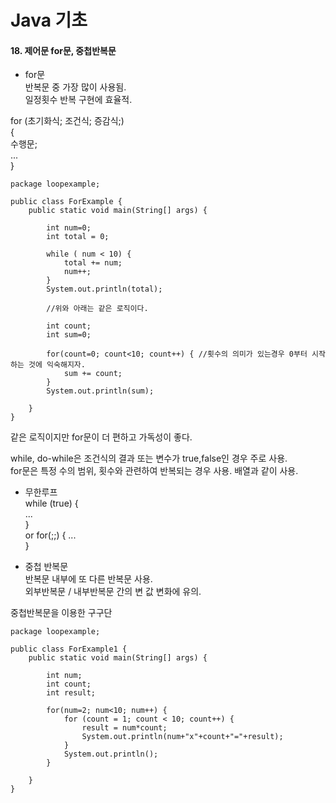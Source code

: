 # Java 기초

#### 18. 제어문 for문, 중첩반복문

* for문  
반복문 중 가장 많이 사용됨.    
일정횟수 반복 구현에 효율적.    

for (초기화식; 조건식; 증감식;)   
{   
    수행문;   
    ...     
}   

```
package loopexample;

public class ForExample {
    public static void main(String[] args) {

        int num=0;
        int total = 0;

        while ( num < 10) {
            total += num;
            num++;
        }
        System.out.println(total);
        
        //위와 아래는 같은 로직이다.        

        int count;
        int sum=0;

        for(count=0; count<10; count++) { //횟수의 의미가 있는경우 0부터 시작하는 것에 익숙해지자.
            sum += count;
        }
        System.out.println(sum);

    }
}
```

같은 로직이지만 for문이 더 편하고 가독성이 좋다.   

while, do-while은 조건식의 결과 또는 변수가 true,false인 경우 주로 사용.   
for문은 특정 수의 범위, 횟수와 관련하여 반복되는 경우 사용. 배열과 같이 사용.     

* 무한루프  
while (true) {  
...     
}   
or
for(;;) {
...     
}   

* 중첩 반복문    
반복문 내부에 또 다른 반복문 사용.    
외부반복문 / 내부반복문 간의 변 값 변화에 유의.    

중첩반복문을 이용한 구구단
```
package loopexample;

public class ForExample1 {
    public static void main(String[] args) {

        int num;
        int count;
        int result;

        for(num=2; num<10; num++) {
            for (count = 1; count < 10; count++) {
                result = num*count;
                System.out.println(num+"x"+count+"="+result);
            }
            System.out.println();
        }

    }
}
```
    
    